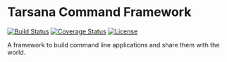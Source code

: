 # Tarsana Command Framework

[![Build Status](https://travis-ci.org/tarsana/command.svg?branch=master)](https://travis-ci.org/tarsana/command)
[![Coverage Status](https://coveralls.io/repos/github/tarsana/command/badge.svg?branch=master)](https://coveralls.io/github/tarsana/command?branch=master)
[![License](https://poser.pugx.org/laravel/command/license.svg)](http://opensource.org/licenses/MIT)

A framework to build command line applications and share them with the world.


